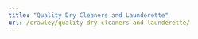 ```yaml
---
title: "Quality Dry Cleaners and Launderette"
url: /crawley/quality-dry-cleaners-and-launderette/
---
```

